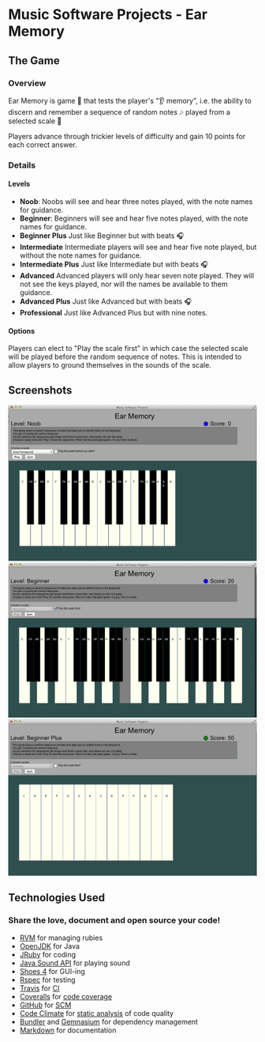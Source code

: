 # Music Software Projects - Ear Memory


## The Game
### Overview
Ear Memory is game :game_die: that tests the player's ":ear: memory",
i.e. the ability to discern and remember a sequence of
random notes :notes: played from a selected scale :musical_keyboard: 

Players advance through trickier levels of difficulty
and gain 10 points for each correct answer.

### Details
#### Levels
- __Noob__:
  Noobs will see and hear three notes played, with the note names for guidance.
- __Beginner__:
Beginners will see and hear five notes played, with the note names for guidance.
- __Beginner Plus__
Just like Beginner but with beats :headphones:
- __Intermediate__
Intermediate players will see and hear five note played, but without the note names for guidance.
- __Intermediate Plus__
Just like Intermediate but with beats :headphones:
- __Advanced__
Advanced players will only hear seven note played.
They will not see the keys played, nor will the names be available to them guidance.
- __Advanced Plus__
Just like Advanced but with beats :headphones:
- __Professional__
Just like Advanced Plus but with nine notes.

#### Options
Players can elect to "Play the scale first" in which
case the selected scale will be played before the random
sequence of notes. This is intended to allow players
to ground themselves in the sounds of the scale.

## Screenshots
![Noob](https://github.com/scotdalton/ceely/raw/master/images/Noob.png "Getting Started")
![Beginner](https://github.com/scotdalton/ceely/raw/master/images/Beginner.png "Playing Notes")
![Beginner](https://github.com/scotdalton/ceely/raw/master/images/Beginner+.png "Your Turn")

## Technologies Used
### Share the love, document and open source your code!

- [RVM](https://rvm.io/) for managing rubies
- [OpenJDK](http://openjdk.java.net/) for Java
- [JRuby](http://jruby.org/) for coding
- [Java Sound API](http://docs.oracle.com/javase/tutorial/sound/) for playing sound
- [Shoes 4](https://github.com/shoes/shoes4) for GUI-ing
- [Rspec](https://relishapp.com/rspec) for testing
- [Travis](https://travis-ci.org/scotdalton/ceely) for [CI](http://en.wikipedia.org/wiki/Continuous_integration)
- [Coveralls](https://coveralls.io/r/scotdalton/ceely) for [code coverage](http://en.wikipedia.org/wiki/Code_coverage)
- [GitHub](https://github.com/scotdalton/ceely) for [SCM](http://en.wikipedia.org/wiki/Revision_control)
- [Code Climate](https://codeclimate.com/github/scotdalton/ceely) for [static analysis](http://en.wikipedia.org/wiki/Static_program_analysis) of code quality
- [Bundler](http://bundler.io/) and [Gemnasium](https://gemnasium.com/scotdalton/ceely) for dependency management
- [Markdown](http://daringfireball.net/projects/markdown/) for documentation
